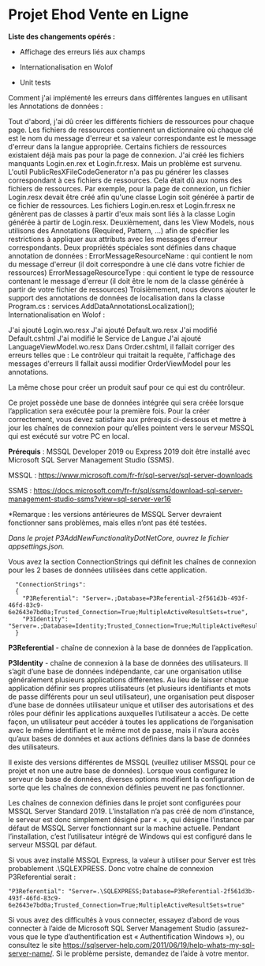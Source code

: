 # Projet Ehod Vente en Ligne

**Liste des changements opérés :**

* Affichage des erreurs liés aux champs

* Internationalisation en Wolof

* Unit tests

Comment j'ai implémenté les erreurs dans différentes langues en utilisant les Annotations de données :

Tout d'abord, j'ai dû créer les différents fichiers de ressources pour chaque page. Les fichiers de ressources contiennent un dictionnaire où chaque clé est le nom du message d'erreur et sa valeur correspondante est le message d'erreur dans la langue appropriée. Certains fichiers de ressources existaient déjà mais pas pour la page de connexion. J'ai créé les fichiers manquants Login.en.rex et Login.fr.resx. Mais un problème est survenu. L'outil PublicResXFileCodeGenerator n'a pas pu générer les classes correspondant à ces fichiers de ressources. Cela était dû aux noms des fichiers de ressources. Par exemple, pour la page de connexion, un fichier Login.resx devait être créé afin qu'une classe Login soit générée à partir de ce fichier de ressources. Les fichiers Login.en.resx et Login.fr.resx ne génèrent pas de classes à partir d'eux mais sont liés à la classe Login générée à partir de Login.resx.
Deuxièmement, dans les View Models, nous utilisons des Annotations (Required, Pattern, ...) afin de spécifier les restrictions à appliquer aux attributs avec les messages d'erreur correspondants. Deux propriétés spéciales sont définies dans chaque annotation de données :
ErrorMessageResourceName : qui contient le nom du message d'erreur (il doit correspondre à une clé dans votre fichier de ressources)
ErrorMessageResourceType : qui contient le type de ressource contenant le message d'erreur (il doit être le nom de la classe générée à partir de votre fichier de ressources)
Troisièmement, nous devons ajouter le support des annotations de données de localisation dans la classe Program.cs :
services.AddDataAnnotationsLocalization();
Internationalisation en Wolof :

J'ai ajouté Login.wo.resx
J'ai ajouté Default.wo.resx
J'ai modifié Default.cshtml
J'ai modifié le Service de Langue
J'ai ajouté LanguageViewModel.wo.resx
Dans Order.cshtml, il fallait corriger des erreurs telles que :
Le contrôleur qui traitait la requête, l'affichage des messages d'erreurs
Il fallait aussi modifier OrderViewModel pour les annotations.

La même chose pour créer un produit sauf pour ce qui est du contrôleur.

Ce projet possède une base de données intégrée qui sera créée lorsque l’application sera exécutée pour la première fois. Pour la créer correctement, vous devez satisfaire aux prérequis ci-dessous et mettre à jour les chaînes de connexion pour qu’elles pointent vers le serveur MSSQL qui est exécuté sur votre PC en local.

**Prérequis** : MSSQL Developer 2019 ou Express 2019 doit être installé avec Microsoft SQL Server Management Studio (SSMS).

MSSQL : https://www.microsoft.com/fr-fr/sql-server/sql-server-downloads

SSMS : https://docs.microsoft.com/fr-fr/sql/ssms/download-sql-server-management-studio-ssms?view=sql-server-ver16

*Remarque : les versions antérieures de MSSQL Server devraient fonctionner sans problèmes, mais elles n’ont pas été testées.

*Dans le projet P3AddNewFunctionalityDotNetCore, ouvrez le fichier appsettings.json.*

Vous avez la section ConnectionStrings qui définit les chaînes de connexion pour les 2 bases de données utilisées dans cette application.

      "ConnectionStrings":
      {
        "P3Referential": "Server=.;Database=P3Referential-2f561d3b-493f-46fd-83c9-6e2643e7bd0a;Trusted_Connection=True;MultipleActiveResultSets=true",
        "P3Identity": "Server=.;Database=Identity;Trusted_Connection=True;MultipleActiveResultSets=true"
      }
  
**P3Referential** - chaîne de connexion à la base de données de l’application.

**P3Identity** - chaîne de connexion à la base de données des utilisateurs. Il s’agit d’une base de données indépendante, car une organisation utilise généralement plusieurs applications différentes. Au lieu
de laisser chaque application définir ses propres utilisateurs (et plusieurs identifiants et mots de passe différents pour un seul utilisateur), une organisation peut disposer d’une base de données utilisateur unique et utiliser des autorisations et des rôles pour définir les applications auxquelles l’utilisateur a accès. De cette façon, un utilisateur peut accéder à toutes les applications de l’organisation avec le même identifiant et le même mot de passe, mais il n’aura accès qu’aux bases de données et aux actions définies dans la base de données des utilisateurs.

Il existe des versions différentes de MSSQL (veuillez utiliser MSSQL pour ce projet et non une autre base de données). Lorsque vous configurez le serveur de base de données, diverses options modifient la configuration de sorte que les chaînes de connexion définies peuvent ne pas fonctionner.

Les chaînes de connexion définies dans le projet sont configurées pour MSSQL Server Standard 2019. L’installation n’a pas créé de nom d’instance, le serveur est donc simplement désigné par « . », qui désigne l’instance par défaut de MSSQL Server fonctionnant sur la machine actuelle. Pendant l’installation, c’est l’utilisateur intégré de Windows qui est configuré dans le serveur MSSQL par défaut.

Si vous avez installé MSSQL Express, la valeur à utiliser pour Server est très probablement .\SQLEXPRESS. Donc votre chaîne de connexion P3Referential serait :

    "P3Referential": "Server=.\SQLEXPRESS;Database=P3Referential-2f561d3b-493f-46fd-83c9-6e2643e7bd0a;Trusted_Connection=True;MultipleActiveResultSets=true"
  
Si vous avez des difficultés à vous connecter, essayez d’abord de vous connecter à l’aide de Microsoft SQL Server Management Studio (assurez-vous que le type d’authentification est « Authentification Windows »), ou consultez le site https://sqlserver-help.com/2011/06/19/help-whats-my-sql-server-name/.
Si le problème persiste, demandez de l’aide à votre mentor.

